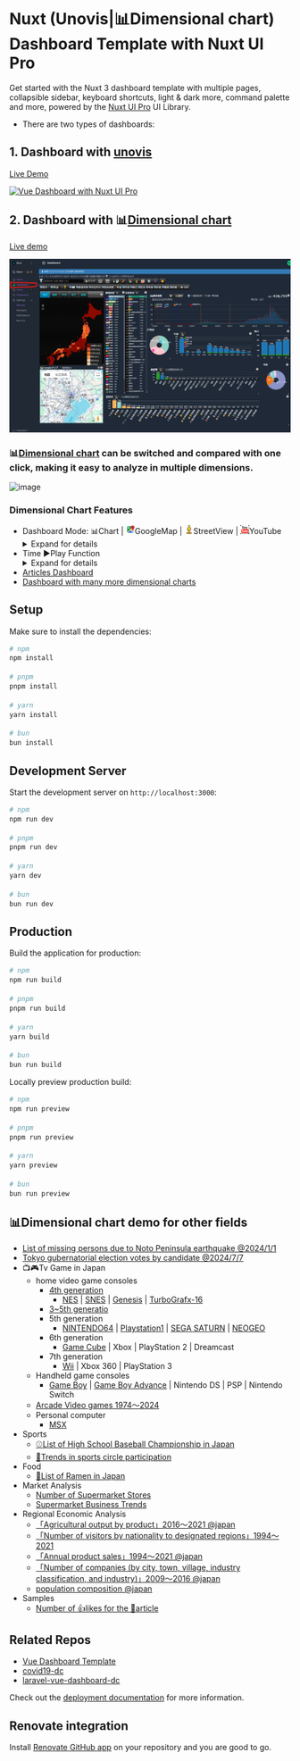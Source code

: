 # Nuxt (Unovis|📊Dimensional chart) Dashboard Template with Nuxt UI Pro

Get started with the Nuxt 3 dashboard template with multiple pages, collapsible sidebar, keyboard shortcuts, light & dark more, command palette and more, powered by the [Nuxt UI Pro](https://ui.nuxt.com/getting-started/installation/pro/nuxt) UI Library.

- There are two types of dashboards:

## 1. Dashboard with [unovis](https://unovis.dev/)
[Live Demo](https://dashboard-template.nuxt.dev)

<a href="https://dashboard-template.nuxt.dev" target="_blank">
  <picture>
    <source media="(prefers-color-scheme: dark)" srcset="https://github.com/user-attachments/assets/57f6d964-a76c-4662-96b2-17622fb18d40">
    <source media="(prefers-color-scheme: light)" srcset="https://github.com/user-attachments/assets/c4c87f77-d10a-4731-9b7c-0cd0ff4821d7">
    <img alt="Vue Dashboard with Nuxt UI Pro" src="https://github.com/user-attachments/assets/c4c87f77-d10a-4731-9b7c-0cd0ff4821d7">
  </picture>
</a>


## 2. Dashboard with 📊[Dimensional chart](http://dc-js.github.io/dc.js/)
[Live demo](https://sakanaclub.xsrv.jp/laravel-sports-hp/public/index.php/dashboard-dc-pub?data=covid19-data-2021-02-28)

[![img.png](doc/img/nuxt-dashboard-covid19.png)](https://sakanaclub.xsrv.jp/laravel-sports-hp/public/index.php/dashboard-dc-pub?data=covid19-data-2021-02-28)

### 📊[Dimensional chart](http://dc-js.github.io/dc.js/) can be switched and compared with one click, making it easy to analyze in multiple dimensions.
![image](https://github.com/yoshinaga-ken/laravel-vue-dashboard-dc/raw/main/doc/img/covid19-dc-demo-v1.gif)


### Dimensional Chart Features
- Dashboard Mode: 📊Chart | <img src="public/img/google-map-48.png" width="16">GoogleMap | <img src="public/img/icons8-street-view-60.png" width="16">StreetView | <img src="public/img/yutube.gif" width="16">YouTube
  <details>
    <summary>Expand for details</summary>
    <div style="display: flex; gap: 10px; text-align: center;">
      <div>
        <a href="https://sakanaclub.xsrv.jp/dc/covid19/data=covid19-data-2021-02-28&layout=default">
          <div>📊Chart mode</div>
          <img src="https://github.com/yoshinaga-ken/laravel-vue-dashboard-dc/raw/main/doc/img/dashboard-mode-chart.png" alt="Chart Image">
        </a>
      </div>
      <div>
        <a href="https://sakanaclub.xsrv.jp/dc/covid19/data=ja-quake-noto-safety&layout=gmap">
          <div>
              <img src="public/img/google-map-48.png" width="20">GoogleMap mode
          </div>
          <img src="https://github.com/yoshinaga-ken/laravel-vue-dashboard-dc/raw/main/doc/img/dashboard-mode-gmap.png" alt="Google Map Image">
        </a>
      </div>
      <div>
        <a href="https://sakanaclub.xsrv.jp/dc/covid19/data=ja-quake-noto-safety&layout=sview">
          <div>
              <img src="public/img/icons8-street-view-60.png" width="20">StreetView mode
          </div>
          <img src="https://github.com/yoshinaga-ken/laravel-vue-dashboard-dc/raw/main/doc/img/dashboard-mode-sview.png" alt="Street View Image">
        </a>
      </div>
      <div>
        <a href="https://sakanaclub.xsrv.jp/dc/covid19/data=game-fc&layout=tube">
          <div>
            <img src="public/img/yutube.gif" width="20">YouTube mode
          </div>
          <img src="https://github.com/yoshinaga-ken/laravel-vue-dashboard-dc/raw/main/doc/img/dashboard-mode-tube.png" alt="YouTube Image">
        </a>
      </div>
    </div>
  </details>
- Time ▶️Play Function
    <details>
      <summary>Expand for details</summary>
      <div>
        <div>
          <a href="https://sakanaclub.xsrv.jp/dc/covid19/data=resas-tourism-foreigners">
          e.g. Changes in the number of foreign tourists visiting Japan
          </a>
        </div>
        <img src="https://github.com/yoshinaga-ken/laravel-vue-dashboard-dc/raw/main/doc/img/dashboard-time-play.gif" alt="Chart Image">
      </div>
    </details>
- [Articles Dashboard](https://sakanaclub.xsrv.jp/laravel-sports-hp/public/index.php/dashboard-dc?data=test-article-like)
- [Dashboard with many more dimensional charts](#link-dc-demo)

## Setup

Make sure to install the dependencies:

```bash
# npm
npm install

# pnpm
pnpm install

# yarn
yarn install

# bun
bun install
```

## Development Server

Start the development server on `http://localhost:3000`:

```bash
# npm
npm run dev

# pnpm
pnpm run dev

# yarn
yarn dev

# bun
bun run dev
```

## Production

Build the application for production:

```bash
# npm
npm run build

# pnpm
pnpm run build

# yarn
yarn build

# bun
bun run build
```

Locally preview production build:

```bash
# npm
npm run preview

# pnpm
pnpm run preview

# yarn
yarn preview

# bun
bun run preview
```

<a id="link-dc-demo"></a>
## 📊Dimensional chart demo for other fields
- [List of missing persons due to Noto Peninsula earthquake @2024/1/1](https://sakanaclub.xsrv.jp/dc/covid19/data=quake-noto-safety.csv)
- [Tokyo gubernatorial election votes by candidate @2024/7/7](https://sakanaclub.xsrv.jp/dc/covid19/data=tokyo-gubernatorial-election.csv)
- 📺🎮Tv Game in Japan
  - home video game consoles 
    - [4th generation](https://sakanaclub.xsrv.jp/dc/covid19/data=game-gen4.csv)
      - [NES](https://sakanaclub.xsrv.jp/dc/covid19/data=game-fc.csv) | [SNES](https://sakanaclub.xsrv.jp/dc/covid19/data=game-smc.csv) | [Genesis](https://sakanaclub.xsrv.jp/dc/covid19/data=game-smd.csv) | [TurboGrafx-16](https://sakanaclub.xsrv.jp/dc/covid19/data=game-pce.csv)
    - [3~5th generatio](https://sakanaclub.xsrv.jp/dc/covid19/data=game-gen3.csv)
    - 5th generation
      - [NINTENDO64](https://sakanaclub.xsrv.jp/dc/covid19/data=game-n64.csv) | [Playstation1](https://sakanaclub.xsrv.jp/dc/covid19/data=game-ps1.csv) | [SEGA SATURN](https://sakanaclub.xsrv.jp/dc/covid19/data=game-ss) | [NEOGEO](https://sakanaclub.xsrv.jp/dc/covid19/data=game-ac.csv&name=SNK&date=1990-01-01+2005-01-01)
    - 6th generation
      - [Game Cube](https://sakanaclub.xsrv.jp/dc/covid19/data=game-gc) | Xbox | PlayStation 2 | Dreamcast
    - 7th generation
      - [Wii](https://sakanaclub.xsrv.jp/dc/covid19/data=game-wii) | Xbox 360 | PlayStation 3
  - Handheld game consoles
    - [Game Boy](https://sakanaclub.xsrv.jp/dc/covid19/data=game-gb.csv) | [Game Boy Advance](https://sakanaclub.xsrv.jp/dc/covid19/data=game-gba.csv) | Nintendo DS | PSP | Nintendo Switch
  - [Arcade Video games 1974～2024](https://sakanaclub.xsrv.jp/dc/covid19/data=game-ac.csv)
  - Personal computer
    - [MSX](https://sakanaclub.xsrv.jp/dc/covid19/data=game-msx.csv)
- Sports
  - [⚾List of High School Baseball Championship in Japan](https://sakanaclub.xsrv.jp/dc/covid19/data=sports-hsb.csv)
  - [🏸Trends in sports circle participation](https://sakanaclub.xsrv.jp/dc/covid19/data=checkin-sakana)
- Food
  - [🍜List of Ramen in Japan](https://sakanaclub.xsrv.jp/dc/covid19/data=food-ramen.csv)
- Market Analysis
  - [Number of Supermarket Stores](https://sakanaclub.xsrv.jp/dc/covid19/data=store-cnt)
  - [Supermarket Business Trends](https://sakanaclub.xsrv.jp/dc/covid19/data=store-di)
- Regional Economic Analysis
  - [「Agricultural output by product」2016～2021 @japan](https://sakanaclub.xsrv.jp/dc/covid19/data=resas-agriculture.csv)
  - [「Number of visitors by nationality to designated regions」1994～2021](https://sakanaclub.xsrv.jp/dc/covid19/data=resas-tourism-foreigners.csv)
  - [「Annual product sales」1994～2021 @japan](https://sakanaclub.xsrv.jp/dc/covid19/data=resas-product-sales.csv)
  - [「Number of companies (by city, town, village, industry classification, and industry)」2009～2016 @japan](https://sakanaclub.xsrv.jp/dc/covid19/data=resas-municipality-company.csv)
  - [population composition @japan](https://sakanaclub.xsrv.jp/prefecture-population-dc/?data=population.csv)
- Samples
  - [Number of 👍likes for the 📄article](https://sakanaclub.xsrv.jp/dc/covid19/data=test-article-like)

## Related Repos
- [Vue Dashboard Template](https://github.com/nuxt-ui-pro/dashboard-vue)
- [covid19-dc](https://github.com/yoshinaga-ken/covid19-dc)
- [laravel-vue-dashboard-dc](https://github.com/yoshinaga-ken/laravel-vue-dashboard-dc)

Check out the [deployment documentation](https://nuxt.com/docs/getting-started/deployment) for more information.

## Renovate integration

Install [Renovate GitHub app](https://github.com/apps/renovate/installations/select_target) on your repository and you are good to go.
